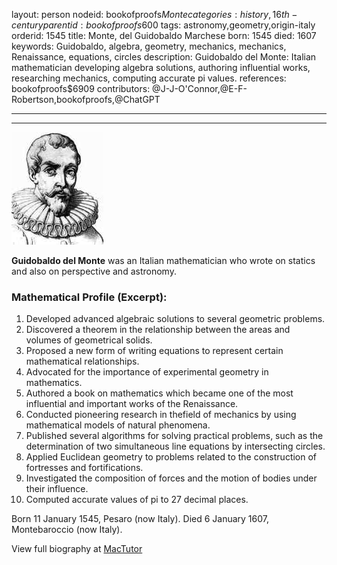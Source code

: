 layout: person
nodeid: bookofproofs$Monte
categories: history,16th-century
parentid: bookofproofs$600
tags: astronomy,geometry,origin-italy
orderid: 1545
title: Monte, del Guidobaldo Marchese
born: 1545
died: 1607
keywords: Guidobaldo, algebra, geometry, mechanics, mechanics, Renaissance, equations, circles
description: Guidobaldo del Monte: Italian mathematician developing algebra solutions, authoring influential works, researching mechanics, computing accurate pi values.
references: bookofproofs$6909
contributors: @J-J-O'Connor,@E-F-Robertson,bookofproofs,@ChatGPT

---



---

![Monte.jpg](https://github.com/bookofproofs/bookofproofs.github.io/blob/main/_sources/_assets/images/portraits/Monte.jpg?raw=true)

**Guidobaldo del Monte** was an Italian mathematician who wrote on statics and also on perspective and astronomy.

### Mathematical Profile (Excerpt):
1. Developed advanced algebraic solutions to several geometric problems.
2. Discovered a theorem in the relationship between the areas and volumes of geometrical solids.
3. Proposed a new form of writing equations to represent certain mathematical relationships.
4. Advocated for the importance of experimental geometry in mathematics.
5. Authored a book on mathematics which became one of the most influential and important works of the Renaissance.
6. Conducted pioneering research in thefield of mechanics by using mathematical models of natural phenomena.
7. Published several algorithms for solving practical problems, such as the determination of two simultaneous line equations by intersecting circles.
8. Applied Euclidean geometry to problems related to the construction of fortresses and fortifications.
9. Investigated the composition of forces and the motion of bodies under their influence.
10. Computed accurate values of pi to 27 decimal places.

Born 11 January 1545, Pesaro (now Italy). Died 6 January 1607, Montebaroccio (now Italy).

View full biography at [MacTutor](https://mathshistory.st-andrews.ac.uk/Biographies/Monte/)
